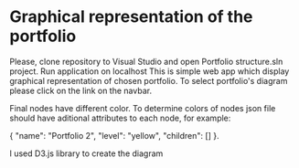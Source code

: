 # Graphical representation of the portfolio
Please, clone repository to Visual Studio and open Portfolio structure.sln project. Run application on localhost This is simple web app which display graphical representation of chosen portfolio. To select portfolio's diagram please click on the link on the navbar.

Final nodes have different color. To determine colors of nodes json file should have aditional attributes to each node, for example:

{
  "name": "Portfolio 2",
  "level": "yellow",
  "children": []
}. 

I used D3.js library to create the diagram
